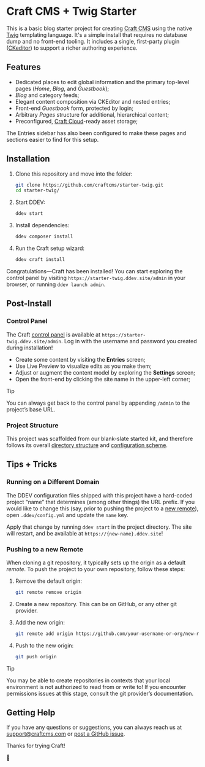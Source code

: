 # Craft CMS + Twig Starter

This is a basic blog starter project for creating [Craft CMS](https://craftcms.com/) using the native [Twig](https://craftcms.com/docs/5.x/development/twig.html) templating language. It's a simple install that requires no database dump and no front-end tooling. It includes a single, first-party plugin ([CKeditor](https://plugins.craftcms.com/ckeditor)) to support a richer authoring experience.

## Features

- Dedicated places to edit global information and the primary top-level pages (_Home_, _Blog_, and _Guestbook_);
- _Blog_ and category feeds;
- Elegant content composition via CKEditor and nested entries;
- Front-end _Guestbook_ form, protected by login;
- Arbitrary _Pages_ structure for additional, hierarchical content;
- Preconfigured, [Craft Cloud](https://craftcms.com/cloud)-ready asset storage;

The Entries sidebar has also been configured to make these pages and sections easier to find for this setup.

## Installation

1. Clone this repository and move into the folder:

    ```bash
    git clone https://github.com/craftcms/starter-twig.git
    cd starter-twig/
    ```

2. Start DDEV:

    ```bash
    ddev start
    ```

3. Install dependencies:

    ```bash
    ddev composer install
    ```

4. Run the Craft setup wizard:

    ```bash
    ddev craft install
    ```

Congratulations—Craft has been installed! You can start exploring the control panel by visiting `https://starter-twig.ddev.site/admin` in your browser, or running `ddev launch admin`.

## Post-Install

### Control Panel

The Craft [control panel](https://craftcms.com/docs/5.x/system/control-panel.html) is available at `https://starter-twig.ddev.site/admin`. Log in with the username and password you created during installation!

- Create some content by visiting the **Entries** screen;
- Use Live Preview to visualize edits as you make them;
- Adjust or augment the content model by exploring the **Settings** screen;
- Open the front-end by clicking the site name in the upper-left corner;

> [!TIP]
> You can always get back to the control panel by appending `/admin` to the project’s base URL.

### Project Structure

This project was scaffolded from our blank-slate started kit, and therefore follows its overall [directory structure](https://craftcms.com/docs/5.x/system/directory-structure.html) and [configuration scheme](https://craftcms.com/docs/5.x/configure.html).

## Tips + Tricks

### Running on a Different Domain

The DDEV configuration files shipped with this project have a hard-coded project “name” that determines (among other things) the URL prefix. If you would like to change this (say, prior to pushing the project to a [new remote](#pushing-to-a-new-remote)), open `.ddev/config.yml` and update the `name` key.

Apply that change by running `ddev start` in the project directory. The site will restart, and be available at `https://{new-name}.ddev.site`!

### Pushing to a new Remote

When cloning a git repository, it typically sets up the origin as a default _remote_. To push the project to your own repository, follow these steps:

1. Remove the default origin:

    ```bash
    git remote remove origin
    ```

1. Create a new repository. This can be on GitHub, or any other git provider.
1. Add the new origin:

    ```bash
    git remote add origin https://github.com/your-username-or-org/new-repo-name.git
    ```

1. Push to the new origin:

    ```bash
    git push origin
    ```

> [!TIP]
> You may be able to create repositories in contexts that your local environment is not authorized to read from or write to! If you encounter permissions issues at this stage, consult the git provider’s documentation.

## Getting Help

If you have any questions or suggestions, you can always reach us at <support@craftcms.com> or [post a GitHub issue](https://github.com/craftcms/starter-twig/issues).

Thanks for trying Craft!

:lemon:
